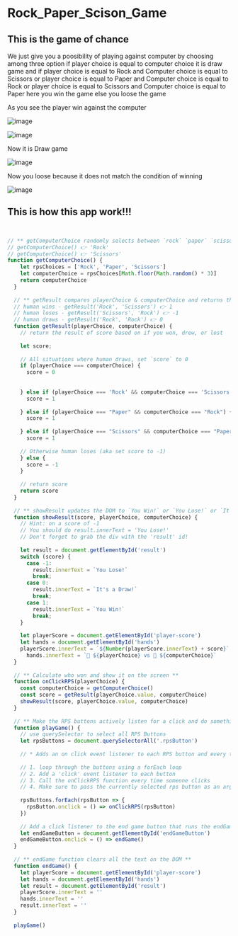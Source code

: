 # Rock_Paper_Scison_Game
## This is the game of chance

We just give you a poosibility of playing against computer by choosing among three option
if player choice is equal to computer choice it is draw game 
and if player choice is equal to Rock and Computer choice is equal to Scissors or player choice is equal to Paper and Computer choice is equal to Rock 
or player choice is equal to Scissors and Computer choice is equal to Paper here you win the game 
else you loose the game

As you see the player win against the computer


![image](https://user-images.githubusercontent.com/103323625/185881343-67455dc5-4a42-4486-b223-d56b90a5b7cf.png)


![image](https://user-images.githubusercontent.com/103323625/185881498-bd8c267a-f1cf-4ef9-b8ac-0ab56845eedb.png)

Now it is Draw game

![image](https://user-images.githubusercontent.com/103323625/185881709-1bb656a1-104f-4411-bbd1-6d907ce86321.png)

Now you loose because it does not match the condition of winning

![image](https://user-images.githubusercontent.com/103323625/185881960-510571fd-7d82-4fca-9e21-e029feb685f1.png)


## This is how this app work!!!


``` javascript


// ** getComputerChoice randomly selects between `rock` `paper` `scissors` and returns that string **
// getComputerChoice() 👉 'Rock'
// getComputerChoice() 👉 'Scissors'
function getComputerChoice() {
    let rpsChoices = ['Rock', 'Paper', 'Scissors']
    let computerChoice = rpsChoices[Math.floor(Math.random() * 3)]
    return computerChoice
  }
  
  // ** getResult compares playerChoice & computerChoice and returns the score accordingly **
  // human wins - getResult('Rock', 'Scissors') 👉 1
  // human loses - getResult('Scissors', 'Rock') 👉 -1
  // human draws - getResult('Rock', 'Rock') 👉 0
  function getResult(playerChoice, computerChoice) {
    // return the result of score based on if you won, drew, or lost
    
    let score;
  
    // All situations where human draws, set `score` to 0
    if (playerChoice === computerChoice) {
      score = 0
  
    
    } else if (playerChoice === 'Rock' && computerChoice === 'Scissors') {
      score = 1
  
    } else if (playerChoice === "Paper" && computerChoice === "Rock") {
      score = 1
  
    } else if (playerChoice === "Scissors" && computerChoice === "Paper") {
      score = 1
  
    // Otherwise human loses (aka set score to -1)
    } else {
      score = -1
    }
  
    // return score
    return score
  }
  
  // ** showResult updates the DOM to `You Win!` or `You Lose!` or `It's a Draw!` based on the score. Also shows Player Choice vs. Computer Choice**
  function showResult(score, playerChoice, computerChoice) {
    // Hint: on a score of -1
    // You should do result.innerText = 'You Lose!'
    // Don't forget to grab the div with the 'result' id!
    
    let result = document.getElementById('result')
    switch (score) {
      case -1:
        result.innerText = `You Lose!`
        break;
      case 0:
        result.innerText = `It's a Draw!`
        break;
      case 1:
        result.innerText = `You Win!`
        break;
    }
  
    let playerScore = document.getElementById('player-score')
    let hands = document.getElementById('hands')
    playerScore.innerText = `${Number(playerScore.innerText) + score}`
      hands.innerText = `👱 ${playerChoice} vs 🤖 ${computerChoice}`
  }
  
  // ** Calculate who won and show it on the screen **
  function onClickRPS(playerChoice) {
    const computerChoice = getComputerChoice()
    const score = getResult(playerChoice.value, computerChoice)
    showResult(score, playerChoice.value, computerChoice)
  }
  
  // ** Make the RPS buttons actively listen for a click and do something once a click is detected **
  function playGame() {
    // use querySelector to select all RPS Buttons
    let rpsButtons = document.querySelectorAll('.rpsButton')
  
    // * Adds an on click event listener to each RPS button and every time you click it, it calls the onClickRPS function with the RPS button that was last clicked *
    
    // 1. loop through the buttons using a forEach loop
    // 2. Add a 'click' event listener to each button
    // 3. Call the onClickRPS function every time someone clicks
    // 4. Make sure to pass the currently selected rps button as an argument
  
    rpsButtons.forEach(rpsButton => {
      rpsButton.onclick = () => onClickRPS(rpsButton)
    })
  
    // Add a click listener to the end game button that runs the endGame() function on click
    let endGameButton = document.getElementById('endGameButton')
    endGameButton.onclick = () => endGame()
  }
  
  // ** endGame function clears all the text on the DOM **
  function endGame() {
    let playerScore = document.getElementById('player-score')
    let hands = document.getElementById('hands')
    let result = document.getElementById('result')
    playerScore.innerText = ''
    hands.innerText = ''
    result.innerText = ''
  }
  
  playGame()

```
